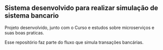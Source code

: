 ## Sistema desenvolvido para realizar simulação de sistema bancario

Projeto desenvolvido, junto com o Curso e estudos sobre microserviços e suas boas praticas.

Esse repositório faz parte do fluxo que simula transações bancárias. 

